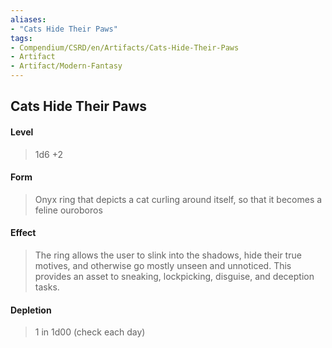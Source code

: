 ```yaml
---
aliases:
- "Cats Hide Their Paws"
tags:
- Compendium/CSRD/en/Artifacts/Cats-Hide-Their-Paws
- Artifact
- Artifact/Modern-Fantasy
---
```


  
## Cats Hide Their Paws
#### Level 
>1d6 +2
#### Form
> Onyx ring that depicts a cat curling around itself, so that it becomes a feline ouroboros 
#### Effect
> The ring allows the user to slink into the shadows, hide their true motives, and otherwise go mostly unseen and unnoticed. This provides an asset to sneaking, lockpicking, disguise, and deception tasks. 
#### Depletion 
>1 in 1d00 (check each day)


